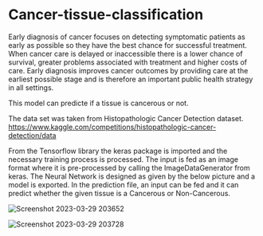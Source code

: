 # Cancer-tissue-classification

Early diagnosis of cancer focuses on detecting symptomatic patients as early as possible so
they have the best chance for successful treatment. When cancer care is delayed or inaccessible there is a lower chance of survival, greater problems associated with treatment and higher costs of care. Early diagnosis improves cancer outcomes by providing care at the earliest possible stage and is therefore an important public health strategy in all settings.

This model can predicte if a tissue is cancerous or not.

The data set was taken from Histopathologic Cancer Detection dataset.
https://www.kaggle.com/competitions/histopathologic-cancer-detection/data

From the Tensorflow library the keras package is imported and the necessary training process is processed.
The input is fed as an image format where it is pre-processed by calling the ImageDataGenerator from keras.
The Neural Network is designed as given by the below picture and a model is exported.
In the prediction file, an input can be fed and it can predict whether the given tissue is a Cancerous or Non-Cancerous.

![Screenshot 2023-03-29 203652](https://user-images.githubusercontent.com/85058862/228584647-65268e87-ea90-46b2-9c9e-41740d38ea3b.png)



![Screenshot 2023-03-29 203728](https://user-images.githubusercontent.com/85058862/228584868-05e7d619-e7d1-4556-bcbf-b91c2bd06bfd.png)
